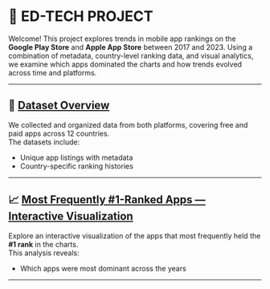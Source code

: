 # 📱 ED-TECH PROJECT

Welcome! This project explores trends in mobile app rankings on the **Google Play Store** and **Apple App Store** between 2017 and 2023. Using a combination of metadata, country-level ranking data, and visual analytics, we examine which apps dominated the charts and how trends evolved across time and platforms.

---

## 📂 [Dataset Overview](data/data.md)

We collected and organized data from both platforms, covering free and paid apps across 12 countries.  
The datasets include:

- Unique app listings with metadata
- Country-specific ranking histories

---

## 📈 [Most Frequently #1-Ranked Apps — Interactive Visualization](visualisations/visualisation.md)

Explore an interactive visualization of the apps that most frequently held the **#1 rank** in the charts.  
This analysis reveals:

- Which apps were most dominant across the years
---